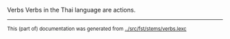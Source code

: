 Verbs
Verbs in the Thai language are actions.


* * *
<small>This (part of) documentation was generated from [../src/fst/stems/verbs.lexc](http://github.com/giellalt/lang-tha/blob/main/../src/fst/stems/verbs.lexc)</small>